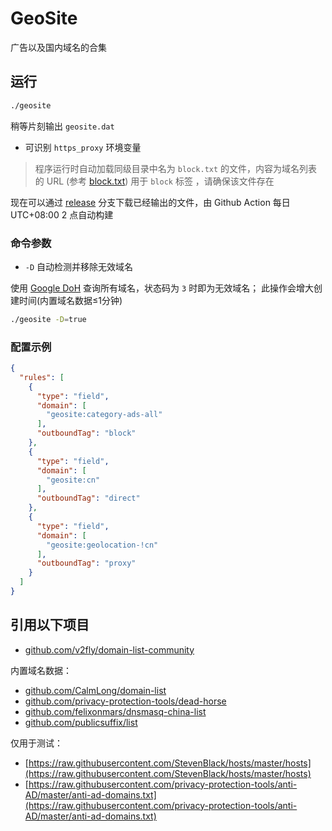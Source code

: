 # GeoSite

广告以及国内域名的合集

## 运行

```bash
./geosite
```

稍等片刻输出 `geosite.dat`

* 可识别 `https_proxy` 环境变量

> 程序运行时自动加载同级目录中名为 `block.txt` 的文件，内容为域名列表的 URL (参考 [block.txt](block.txt)) 用于 `block` 标签
> ，请确保该文件存在

现在可以通过 [release](https://github.com/CalmLong/geosite/tree/release) 分支下载已经输出的文件，由 Github Action 每日 UTC+08:00 2 点自动构建

### 命令参数

* `-D` 自动检测并移除无效域名

使用 [Google DoH](https://dns.google) 查询所有域名，状态码为 `3` 时即为无效域名；
此操作会增大创建时间(内置域名数据≤1分钟)

```bash
./geosite -D=true
```

### 配置示例

```json
{
  "rules": [
    {
      "type": "field",
      "domain": [
        "geosite:category-ads-all"
      ],
      "outboundTag": "block"
    },
    {
      "type": "field",
      "domain": [
        "geosite:cn"
      ],
      "outboundTag": "direct"
    },
    {
      "type": "field",
      "domain": [
        "geosite:geolocation-!cn"
      ],
      "outboundTag": "proxy"
    }
  ]
}
```

## 引用以下项目

* [github.com/v2fly/domain-list-community](https://github.com/v2fly/domain-list-community)

内置域名数据：

* [github.com/CalmLong/domain-list](https://github.com/CalmLong/domain-list)
* [github.com/privacy-protection-tools/dead-horse](https://github.com/privacy-protection-tools/dead-horse)
* [github.com/felixonmars/dnsmasq-china-list](https://github.com/felixonmars/dnsmasq-china-list)
* [github.com/publicsuffix/list](https://github.com/publicsuffix/list)

仅用于测试：

* [https://raw.githubusercontent.com/StevenBlack/hosts/master/hosts](https://raw.githubusercontent.com/StevenBlack/hosts/master/hosts)
* [https://raw.githubusercontent.com/privacy-protection-tools/anti-AD/master/anti-ad-domains.txt](https://raw.githubusercontent.com/privacy-protection-tools/anti-AD/master/anti-ad-domains.txt)




